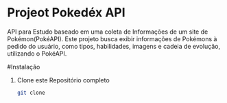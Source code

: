 # Projeot Pokedéx API
API para Estudo baseado em uma coleta de Informações de um site de Pokémon(PokéAPI).
Este projeto busca exibir informações de Pokémons à pedido do usuário, como tipos, habilidades, imagens e cadeia de evolução, utilizando o PokéAPI.

#Instalação

1. Clone este Repositório completo
   ``` bash
   git clone

